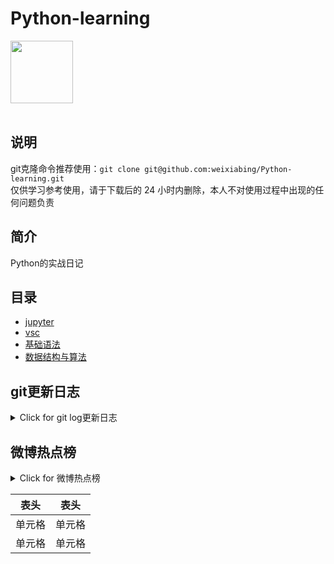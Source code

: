 # Python-learning
 <img src="https://i.giphy.com/media/LMt9638dO8dftAjtco/200.webp" width="100"><br><br>

## 说明
git克隆命令推荐使用：```git clone git@github.com:weixiabing/Python-learning.git```<br>
仅供学习参考使用，请于下载后的 24 小时内删除，本人不对使用过程中出现的任何问题负责
## 简介
Python的实战日记
## 目录
+ [jupyter](https://github.com/weixiabing/Python-learning/tree/main/jupyter)
+ [vsc](https://github.com/weixiabing/Python-learning/tree/main/vsc)
+ [基础语法](https://github.com/weixiabing/Python-learning/tree/main/%E5%9F%BA%E7%A1%80%E8%AF%AD%E6%B3%95)
+ [数据结构与算法](https://github.com/weixiabing/Python-learning/tree/main/%E6%95%B0%E6%8D%AE%E7%BB%93%E6%9E%84%E4%B8%8E%E7%AE%97%E6%B3%95)
## git更新日志
<details>
<summary>Click for git log更新日志</summary>

 ``` diff
---start---

更新时间:2021-08-08 10:08:05linux远程更新
commit b7eeadfe4e905c53241d7455f04c8abd91c2d033
Author: weixiabing <weixiabing@hotmail.com>
Date:   Sun Aug 8 10:04:57 2021 +0800

    Github Action Auto Updated

diff --git a/README.md b/README.md
index 1defe43..a5156d6 100644
--- a/README.md
+++ b/README.md
@@ -15,16 +15,112 @@ Python的实战日记
 ```diff
 ---start---
 
-更新时间:2021-08-08 10:01:55
-commit 797b158e85309e29f1512b0264f7aca66b1d6a4f
-Merge: 747389c d020816
-Author: “weixiabing” <weixiabing@hotmail.com>
-Date:   Sun Aug 8 09:57:40 2021 +0800
+更新时间:2021-08-08 10:04:57
+commit ffddbc0d3e75ab0d4a9cc060f16c432aa599a204
+Author: weixiabing <weixiabing@hotmail.com>
+Date:   Sun Aug 8 10:01:55 2021 +0800
 
-    Merge branch 'main' of github.com:weixiabing/Python-learning into main
-    
-    Conflicts:
-    	README.md
+    Github Action Auto Updated
+
+diff --git a/README.md b/README.md
+index c886141..1defe43 100644
+--- a/README.md
++++ b/README.md
+@@ -15,86 +15,16 @@ Python的实战日记
+ ```diff
+ ---start---
+ 
+-更新时间:2021-08-08 09:51:19
+-commit 7eecf003abeb859c055dd76eed5991b2ac7e778b
++更新时间:2021-08-08 10:01:55
++commit 797b158e85309e29f1512b0264f7aca66b1d6a4f
++Merge: 747389c d020816
+ Author: “weixiabing” <weixiabing@hotmail.com>
+-Date:   Sun Aug 8 09:44:10 2021 +0800
++Date:   Sun Aug 8 09:57:40 2021 +0800
+ 
+-    1
+-
+-diff --git a/log.txt b/log.txt
+-new file mode 100644
+-index 0000000..c7ca733
+---- /dev/null
+-+++ b/log.txt
+-@@ -0,0 +1,58 @@
+-+commit 29c40583e29aa5fbd50db87e96a297e59c8a1c0b
+-+Author: weixiabing <weixiabing@hotmail.com>
+-+Date:   Sat Aug 7 16:56:59 2021 +0000
+-+
+-+    Github Action Auto Updated
+-+
+-+diff --git a/README.md b/README.md
+-+index 859b361..3f5fb34 100644
+-+--- a/README.md
+-++++ b/README.md
+-+@@ -15,13 +15,11 @@ Python的实战日记
+-+ ```diff
+-+ ---start---
+-+ 
+-+-更新时间:2021-08-08 00:53:52
+-+-commit 1f6e6d4bdfdb124ef0eefcf68893b6531acc9267
+-++更新时间:2021-08-08 00:56:59
+-++commit 2dee656d51425c5a2c7969a08c6c37c6272ba68c
+-+ Author: Wei.Xiabing <weixiabing@hotmail.com>
+-+-Date:   Sun Aug 8 00:52:48 2021 +0800
+-+-   schedule:
+-+--  - cron: '59 23 * * *'
+-+-+    - cron: '0/30 * * * *'
+-++Date:   Sun Aug 8 00:56:06 2021 +0800
+-++
+-+     Update README.md
+-+ 
+-+ ---end---
+-+
+-+commit 2dee656d51425c5a2c7969a08c6c37c6272ba68c
+-+Author: Wei.Xiabing <weixiabing@hotmail.com>
+-+Date:   Sun Aug 8 00:56:06 2021 +0800
+-+
+-+    Update README.md
+-+
+-+diff --git a/README.md b/README.md
+-+index 015e5dd..859b361 100644
+-+--- a/README.md
+-++++ b/README.md
+-+@@ -12,14 +12,16 @@ Python的实战日记
+-+ + [基础语法](https://github.com/weixiabing/Python-learning/tree/main/%E5%9F%BA%E7%A1%80%E8%AF%AD%E6%B3%95)
+-+ + [数据结构与算法](https://github.com/weixiabing/Python-learning/tree/main/%E6%95%B0%E6%8D%AE%E7%BB%93%E6%9E%84%E4%B8%8E%E7%AE%97%E6%B3%95)
+-+ ## change
+-+-```
+-++```diff
+-+ ---start---
+-+ 
+-+ 更新时间:2021-08-08 00:53:52
+-+ commit 1f6e6d4bdfdb124ef0eefcf68893b6531acc9267
+-+ Author: Wei.Xiabing <weixiabing@hotmail.com>
+-+ Date:   Sun Aug 8 00:52:48 2021 +0800
+-+-
+-++   schedule:
+-++-  - cron: '59 23 * * *'
+-+++    - cron: '0/30 * * * *'
+-+     Update README.md
+-+ 
+-+ ---end---
+-diff --git a/main.py b/main.py
+-index 05e3451..7eb997c 100644
+---- a/main.py
+-+++ b/main.py
+-@@ -1,4 +1,3 @@
+--import feedparser
+- import time
+- import os
+- import r
++    Merge branch 'main' of github.com:weixiabing/Python-learning into main
++    
++    Conflicts:
++    	README.md
+ 
+ ---end---
+ ```
 
 ---end---
 ```
 </p>
</details>

 ## 微博热点榜


<details>
<summary>Click for 微博热点榜</summary>

 ---开始---

更新时间:2021-08-08 11:20:33github action更新<br>
|  序号   | 关键字  |热度|
|  ----  | ----  |----|
| 1	|美国总统拜登下令空袭塔利班	|4583316|
 | 2	|张勇阿里内网回应女员工被侵害	|3172144|
 | 3	|艺术体操团体全能决赛	|2264632|
 | •	|爱运动中国有安踏	||
 | 4	|阿里 破冰文化	|2232353|
 | 5	|Dina因裁判不公正丢失金牌后接受采访	|2161107|
 | 6	|郑州已发现多起家庭聚集性感染	|1377285|
 | •	|安踏 科技助力中国奥运	||
 | 7	|阿里回应女员工被侵害	|1374186|
 | 8	|原来奥运会结束还要写总结	|1352417|
 | 9	|佟丽娅38岁状态	|1314953|
 | 10	|阿里巴巴	|1141631|
 | 11	|俄罗斯跳高冠军太优雅了	|1123801|
 | 12	|夫妻二人隐瞒扬州行程被罚	|965926|
 | 13	|韩国男运动员获奖牌免兵役	|880823|
 | 14	|陈思诚为佟丽娅庆生	|877696|
 | 15	|东京奥运中国军团破纪录图鉴	|861901|
 | 16	|马云	|859957|
 | 17	|张国伟只会说对对对的捧哏	|846835|
 | 18	|曹格被狗咬伤	|800868|
 | 19	|Lisa晒BLACKPINK合照庆出道五周年	|769031|
 | 20	|李荣浩为灵超放弃投票	|690621|
 | 21	|父亲做核酸检测巧遇驰援的儿子	|624945|
 | 22	|北京奥运会yyds	|561725|
 | 23	|世界看到了中国年轻人最好的样子	|560033|
 | 24	|欧尼熊妈妈	|526653|
 | 25	|马龙人民日报撰文	|513831|
 | 26	|蔡徐坤胡渣自拍	|484658|
 | 27	|东京奥运会最后一个比赛日	|468208|
 | 28	|起底德堡惊人黑幕	|439003|
 | 29	|安徽含山通报粗暴执法事件	|422873|
 | 30	|分手后又复合是怎样一种体验	|416779|
 | 31	|喝完秋天第一杯奶茶失眠了	|393878|
 | 32	|没想到国乒还能助眠	|347342|
 | 33	|江苏新增38例本土确诊病例	|334490|
 | 34	|乔振宇25年前的美人尖	|288453|
 | 35	|熊敦瀚愿意为水球放弃美貌	|287951|
 | 36	|河南新增24例本土确诊	|257990|
 | 37	|德尔塔重新定义密接者	|257064|
 | 38	|我的工作做得就像中国跳水队员	|240009|
 | 39	|赵文卓举千金致敬李发彬	|224005|
 | 40	|开封7地调整为高风险	|221752|
 | 41	|南京新增2例确诊均在集中隔离点发现	|207511|
 | 42	|东京奥运会上的神仙解说词	|201144|
 | 43	|奥恰洛夫为了战胜马龙有多努力	|196558|
 | 44	|中国艺体演绎敦煌飞天	|195357|
 | 45	|对2008最好的回答	|194523|
 | 46	|印度得东京奥运第一枚金牌全国沸腾	|190918|
 | 47	|能让许昕闭嘴的人是李晓霞	|189704|
 | 48	|孙颖莎3秒不睡就算失眠	|187743|
 | 49	|清理队一天捞出5吨垃圾	|187410|
 | 50	|网传武汉江夏阳性86个系谣言	|185188|
 
---结束---


</p>
</details>

|  表头   | 表头  |
|  ----  | ----  |
| 单元格  | 单元格 |
| 单元格  | 单元格 |
